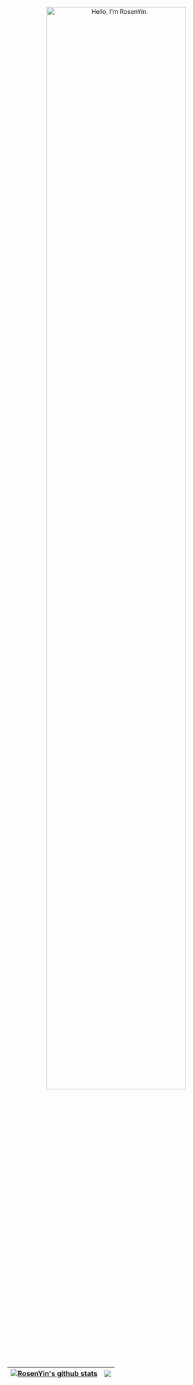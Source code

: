 <p align="center"><a href="https://github.com/RosenYin"><img width="80%" alt="Hello, I'm RosenYin." src="./assets/gh-readme-header.png" /></a></p>

<!--
**RosenYin/RosenYin** is a ✨ _special_ ✨ repository because its `README.md` (this file) appears on your GitHub profile.

Here are some ideas to get you started:

- 🔭 I’m currently working on ...
- 🌱 I’m currently learning ...
- 👯 I’m looking to collaborate on ...
- 🤔 I’m looking for help with ...
- 💬 Ask me about ...
- 📫 How to reach me: ...
- 😄 Pronouns: ...
- ⚡ Fun fact: ...
-->

| <a href="https://github.com/anuraghazra/github-readme-stats"><img align="center" src="https://github-readme-stats.vercel.app/api?username=RosenYin&show_icons=true&include_all_commits=true&theme=buefy&hide_border=true" alt="RosenYin's github stats" /></a> | <a href="https://github.com/anuraghazra/github-readme-stats"><img align="center" src="https://github-readme-stats.vercel.app/api/top-langs/?username=RosenYin&layout=compact&theme=buefy&hide_border=true" /></a> |
| ------------- | ------------- |
